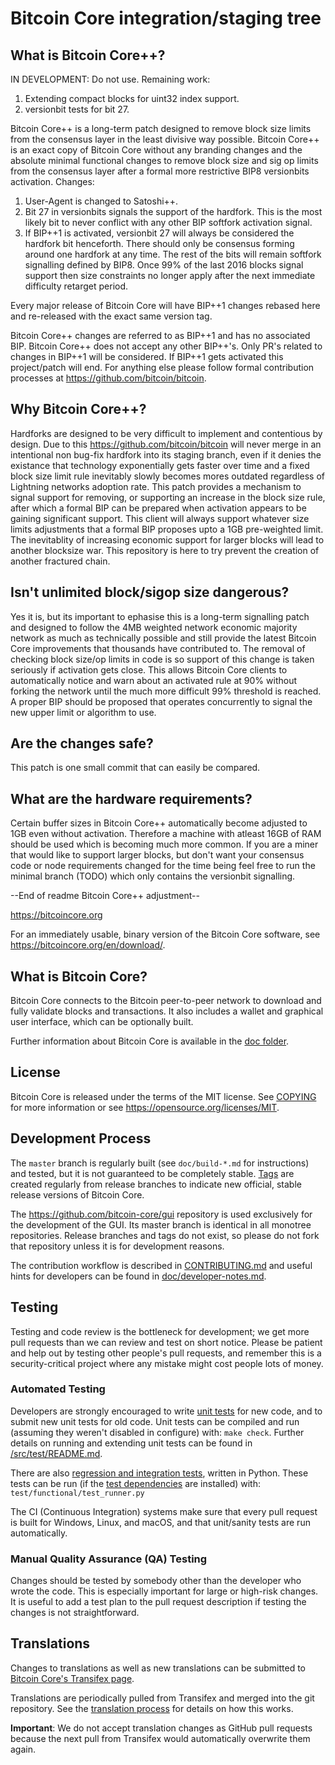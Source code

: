 Bitcoin Core integration/staging tree
=====================================

What is Bitcoin Core++?
---------------------

IN DEVELOPMENT: Do not use.
Remaining work:
1. Extending compact blocks for uint32 index support.
2. versionbit tests for bit 27.

Bitcoin Core++ is a long-term patch designed to remove block size limits from the consensus layer in the least divisive way possible.
Bitcoin Core++ is an exact copy of Bitcoin Core without any branding changes and the absolute minimal functional changes to remove
block size and sig op limits from the consensus layer after a formal more restrictive BIP8 versionbits activation.
Changes:
1. User-Agent is changed to Satoshi++.
2. Bit 27 in versionbits signals the support of the hardfork. This is the most likely bit to never conflict with any other BIP softfork activation signal.
3. If BIP++1 is activated, versionbit 27 will always be considered the hardfork bit henceforth. There should only be consensus forming around one hardfork at any time.
The rest of the bits will remain softfork signalling defined by BIP8.
Once 99% of the last 2016 blocks signal support then size constraints no longer apply after the next immediate difficulty retarget period.

Every major release of Bitcoin Core will have BIP++1 changes rebased here and re-released with the exact same version tag.

Bitcoin Core++ changes are referred to as BIP++1 and has no associated BIP.
Bitcoin Core++ does not accept any other BIP++'s. Only PR's related to changes in BIP++1 will be considered.
If BIP++1 gets activated this project/patch will end.
For anything else please follow formal contribution processes at https://github.com/bitcoin/bitcoin.

Why Bitcoin Core++?
---------------------
Hardforks are designed to be very difficult to implement and contentious by design. Due to this https://github.com/bitcoin/bitcoin will never
merge in an intentional non bug-fix hardfork into its staging branch, even if it denies the existance that technology exponentially gets faster over time
and a fixed block size limit rule inevitably slowly becomes mores outdated regardless of Lightning networks adoption rate.
This patch provides a mechanism to signal support for removing, or supporting an increase in the block size rule, after which a formal BIP can be prepared when
activation appears to be gaining significant support. This client will always support whatever size limits adjustments that a formal BIP proposes upto a 1GB pre-weighted limit.
The inevitablity of increasing economic support for larger blocks will lead to another blocksize war. This repository is here to try prevent the creation of another fractured chain.

Isn't unlimited block/sigop size dangerous?
---------------------
Yes it is, but its important to ephasise this is a long-term signalling patch and designed to follow the 4MB weighted network economic majority network as much as technically possible
and still provide the latest Bitcoin Core improvements that thousands have contributed to.
The removal of checking block size/op limits in code is so support of this change is taken seriously if activation gets close.
This allows Bitcoin Core clients to automatically notice and warn about an activated rule at 90% without forking the network until the much more difficult 99% threshold is reached.
A proper BIP should be proposed that operates concurrently to signal the new upper limit or algorithm to use.

Are the changes safe?
---------------------
This patch is one small commit that can easily be compared.

What are the hardware requirements?
---------------------
Certain buffer sizes in Bitcoin Core++ automatically become adjusted to 1GB even without activation.
Therefore a machine with atleast 16GB of RAM should be used which is becoming much more common.
If you are a miner that would like to support larger blocks, but don't want your consensus code or node requirements changed for the time being feel free to run the minimal branch (TODO) which only contains the versionbit signalling.

--End of readme Bitcoin Core++ adjustment--

https://bitcoincore.org

For an immediately usable, binary version of the Bitcoin Core software, see
https://bitcoincore.org/en/download/.

What is Bitcoin Core?
---------------------

Bitcoin Core connects to the Bitcoin peer-to-peer network to download and fully
validate blocks and transactions. It also includes a wallet and graphical user
interface, which can be optionally built.

Further information about Bitcoin Core is available in the [doc folder](/doc).

License
-------

Bitcoin Core is released under the terms of the MIT license. See [COPYING](COPYING) for more
information or see https://opensource.org/licenses/MIT.

Development Process
-------------------

The `master` branch is regularly built (see `doc/build-*.md` for instructions) and tested, but it is not guaranteed to be
completely stable. [Tags](https://github.com/bitcoin/bitcoin/tags) are created
regularly from release branches to indicate new official, stable release versions of Bitcoin Core.

The https://github.com/bitcoin-core/gui repository is used exclusively for the
development of the GUI. Its master branch is identical in all monotree
repositories. Release branches and tags do not exist, so please do not fork
that repository unless it is for development reasons.

The contribution workflow is described in [CONTRIBUTING.md](CONTRIBUTING.md)
and useful hints for developers can be found in [doc/developer-notes.md](doc/developer-notes.md).

Testing
-------

Testing and code review is the bottleneck for development; we get more pull
requests than we can review and test on short notice. Please be patient and help out by testing
other people's pull requests, and remember this is a security-critical project where any mistake might cost people
lots of money.

### Automated Testing

Developers are strongly encouraged to write [unit tests](src/test/README.md) for new code, and to
submit new unit tests for old code. Unit tests can be compiled and run
(assuming they weren't disabled in configure) with: `make check`. Further details on running
and extending unit tests can be found in [/src/test/README.md](/src/test/README.md).

There are also [regression and integration tests](/test), written
in Python.
These tests can be run (if the [test dependencies](/test) are installed) with: `test/functional/test_runner.py`

The CI (Continuous Integration) systems make sure that every pull request is built for Windows, Linux, and macOS,
and that unit/sanity tests are run automatically.

### Manual Quality Assurance (QA) Testing

Changes should be tested by somebody other than the developer who wrote the
code. This is especially important for large or high-risk changes. It is useful
to add a test plan to the pull request description if testing the changes is
not straightforward.

Translations
------------

Changes to translations as well as new translations can be submitted to
[Bitcoin Core's Transifex page](https://www.transifex.com/bitcoin/bitcoin/).

Translations are periodically pulled from Transifex and merged into the git repository. See the
[translation process](doc/translation_process.md) for details on how this works.

**Important**: We do not accept translation changes as GitHub pull requests because the next
pull from Transifex would automatically overwrite them again.
